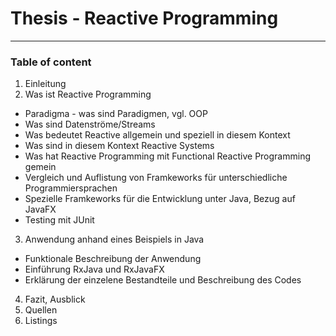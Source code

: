 # Thesis - Reactive Programming
---
### Table of content
1. Einleitung
2. Was ist Reactive Programming
  * Paradigma - was sind Paradigmen, vgl. OOP
  * Was sind Datenströme/Streams
  * Was bedeutet Reactive allgemein und speziell in diesem Kontext
  * Was sind in diesem Kontext Reactive Systems
  * Was hat Reactive Programming mit Functional Reactive Programming gemein
  * Vergleich und Auflistung von Framkeworks für unterschiedliche Programmiersprachen
  * Spezielle Framkeworks für die Entwicklung unter Java, Bezug auf JavaFX
  * Testing mit JUnit
3. Anwendung anhand eines Beispiels in Java
  * Funktionale Beschreibung der Anwendung
  * Einführung RxJava und RxJavaFX
  * Erklärung der einzelene Bestandteile und Beschreibung des Codes
4. Fazit, Ausblick
5. Quellen
6. Listings

